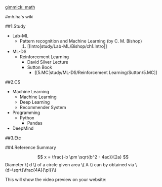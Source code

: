 [gimmick: math]()

#mh.ha's wiki


##1.Study
- Lab-ML
	- Pattern recognition and Machine Learning (by C. M. Bishop)
		1. [[Intro|study/Lab-ML/Bishop/ch1.Intro]]
- ML-DS
	- Reinforcement Learning
		- David Silver Lecture
		- Sutton Book
			- [[5.MC|study/ML-DS/Reinforcement Learning/Sutton/5.MC]]
     
##2.CS
- Machine Learning
	- Machine Learning
	- Deep Learning
	- Recommender System  
- Programming
	- Python
		- Pandas
- DeepMind

##3.Etc


##4.Reference Summary

$$ x = \frac{-b \pm \sqrt{b^2 - 4ac}}{2a} $$
Diameter \\( d \\) of a circle given area \\( A \\) can by obtained via \\(d=\sqrt{\frac{4A}{\pi}}\\)


This will show the video preview on your website:
[](http://www.youtube.com/watch?v=RMINSD7MmT4)

